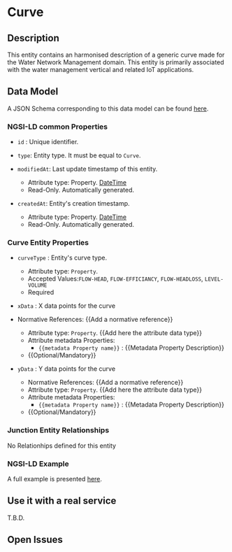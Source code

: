 # Curve

## Description
This entity contains an harmonised description of a generic curve made for the Water Network Management domain. This entity is primarily associated with the water management vertical and related IoT applications.

## Data Model

A JSON Schema corresponding to this data model can be found [here](../schema.json).

### NGSI-LD common Properties

-   `id` : Unique identifier.

-   `type`: Entity type. It must be equal to `Curve`.

-   `modifiedAt`: Last update timestamp of this entity.

    -   Attribute type: Property. [DateTime](https://schema.org/DateTime)
    -   Read-Only. Automatically generated.

-   `createdAt`: Entity's creation timestamp.

    -   Attribute type: Property. [DateTime](https://schema.org/DateTime)
    -   Read-Only. Automatically generated.

### Curve Entity Properties
-   `curveType` : Entity's curve type.

    -   Attribute type: `Property`.
    -   Accepted Values:`FLOW-HEAD`,
                        `FLOW-EFFICIANCY`,
                        `FLOW-HEADLOSS`,
                        `LEVEL-VOLUME`
    -   Required

-   `xData` : X data points for the curve
-   Normative References: {{Add a normative reference}}
    -   Attribute type: `Property`. {{Add here the attribute data type}}
    -   Attribute metadata Properties:
        -   `{{metadata Property name}}` : {{Metadata Property Description}}
    -   {{Optional/Mandatory}}
    
-   `yData` : Y data points for the curve

    -   Normative References: {{Add a normative reference}}
    -   Attribute type: `Property`. {{Add here the attribute data type}}
    -   Attribute metadata Properties:
        -   `{{metadata Property name}}` : {{Metadata Property Description}}
    -   {{Optional/Mandatory}}

### Junction Entity Relationships

No Relationhips defined for this entity
### NGSI-LD Example

A full example is presented [here](../example-normalized-ld.jsonld).

## Use it with a real service

T.B.D.

## Open Issues
